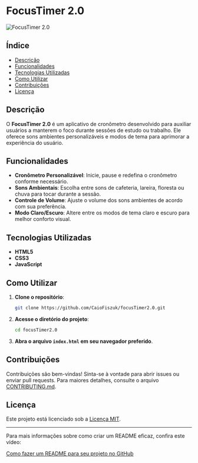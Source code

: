 # FocusTimer 2.0

![FocusTimer 2.0](./images/logo.png)

## Índice

- [Descrição](#descri%C3%A7%C3%A3o)
- [Funcionalidades](#funcionalidades)
- [Tecnologias Utilizadas](#tecnologias-utilizadas)
- [Como Utilizar](#como-utilizar)
- [Contribuições](#contribui%C3%A7%C3%B5es)
- [Licença](#licen%C3%A7a)

## Descrição

O **FocusTimer 2.0** é um aplicativo de cronômetro desenvolvido para auxiliar usuários a manterem o foco durante sessões de estudo ou trabalho. Ele oferece sons ambientes personalizáveis e modos de tema para aprimorar a experiência do usuário.

## Funcionalidades

- **Cronômetro Personalizável**: Inicie, pause e redefina o cronômetro conforme necessário.
- **Sons Ambientais**: Escolha entre sons de cafeteria, lareira, floresta ou chuva para tocar durante a sessão.
- **Controle de Volume**: Ajuste o volume dos sons ambientes de acordo com sua preferência.
- **Modo Claro/Escuro**: Altere entre os modos de tema claro e escuro para melhor conforto visual.

## Tecnologias Utilizadas

- **HTML5**
- **CSS3**
- **JavaScript**

## Como Utilizar

1. **Clone o repositório**:

   ```bash
   git clone https://github.com/CaioFiszuk/focusTimer2.0.git
   ```

2. **Acesse o diretório do projeto**:

   ```bash
   cd focusTimer2.0
   ```

3. **Abra o arquivo `index.html` em seu navegador preferido**.

## Contribuições

Contribuições são bem-vindas! Sinta-se à vontade para abrir issues ou enviar pull requests. Para maiores detalhes, consulte o arquivo [CONTRIBUTING.md](./CONTRIBUTING.md).

## Licença

Este projeto está licenciado sob a [Licença MIT](./LICENSE).

---

Para mais informações sobre como criar um README eficaz, confira este vídeo:

[Como fazer um README para seu projeto no GitHub](https://www.youtube.com/watch?pp=ygUWI2NvbW9mYXplcnJlYWRtZWdpdGh1Yg%3D%3D&v=LDLK5OJw3io&utm_source=chatgpt.com)
